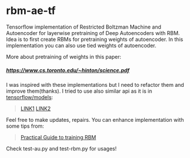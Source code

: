 # rbm-ae-tf
Tensorflow implementation of Restricted Boltzman Machine and Autoencoder for layerwise pretraining of Deep Autoencoders with RBM. Idea is to first create RBMs for pretraining weights of autoencoder. In this implementation you can also use tied weights of autoencoder.

More about pretraining of weights in this paper:

##### https://www.cs.toronto.edu/~hinton/science.pdf

I was inspired with these implementations but I need to refactor them and improve them(thanks). I tried to use also similar api as it is in [tensorflow/models](https://github.com/tensorflow/models):
> [LINK1](https://www.snip2code.com/Snippet/1059693/RBM-procedure-using-tensorflow)
> [LINK2](https://gist.github.com/saliksyed/593c950ba1a3b9dd08d5)


Feel free to make updates, repairs. You can enhance implementation with some tips from:
> [Practical Guide to training RBM](https://www.cs.toronto.edu/~hinton/absps/guideTR.pdf)

Check test-au.py and test-rbm.py for usages!
